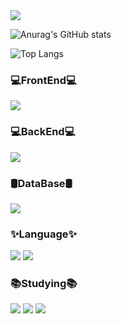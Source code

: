<img src="https://capsule-render.vercel.app/api?type=soft&color=auto&theme=radical&height=300&section=header&text=capsule%20render&fontSize=90" />

![Anurag's GitHub stats](https://github-readme-stats.vercel.app/api?username=Changwook01&show_icons=true&theme=ambient_gradient)<p>
![Top Langs](https://github-readme-stats.vercel.app/api/top-langs/?username=Changwook01&layout=compact&theme=ambient_gradient)

<h3>💻FrontEnd💻</h3>
<div>
<img src="https://img.shields.io/badge/Flutter-02569B.svg?style=for-the-badge&logo=flutter&logoColor=white"/>
</div>

<h3>💻BackEnd💻</h3>
<div>
<img src="https://img.shields.io/badge/SpringBoot-6DB33F.svg?style=for-the-badge&logo=springboot&logoColor=white"/>
</div>

<h3>🛢️DataBase🛢️</h3>
<div>
<img src="https://img.shields.io/badge/MySQL-4479A1.svg?style=for-the-badge&logo=mysql&logoColor=white"/>
</div>


<h3>✨Language✨</h3>
<div>
<img src="https://img.shields.io/badge/Python-3776AB.svg?style=for-the-badge&logo=python&logoColor=white"/>
<img src="https://img.shields.io/badge/Java-000000.svg?style=for-the-badge&logo=openjdk&logoColor=white"/>
</div>

<h3>📚Studying📚</h3>
<div>
<img src="https://img.shields.io/badge/React-61DAFB.svg?style=for-the-badge&logo=react&logoColor=white"/>
<img src="https://img.shields.io/badge/ReactNative-61DAFB.svg?style=for-the-badge&logo=react&logoColor=white"/>
<img src="https://img.shields.io/badge/Nodedotjs-5FA04E.svg?style=for-the-badge&logo=nodedotjs&logoColor=white"/>
</div>
